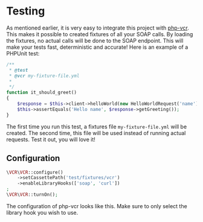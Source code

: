 # Testing

As mentioned earlier, it is very easy to integrate this project with [php-vcr](http://php-vcr.github.io/).
 This makes it possible to created fixtures of all your SOAP calls.
 By loading the fixtures, no actual calls will be done to the SOAP endpoint.
 This will make your tests fast, deterministic and accurate!
 Here is an example of a PHPUnit test:
 
```php
/**
 * @test
 * @vcr my-fixture-file.yml
 *
 */
function it_should_greet()
{
    $response = $this->client->helloWorld(new HelloWorldRequest('name'));
    $this->assertEquals('Hello name', $response->getGreeting());
}
```

The first time you run this test, a fixtures file `my-fixture-file.yml` will be created.
 The second time, this file will be used instead of running actual requests.
 Test it out, you will love it!
 
## Configuration

```php
\VCR\VCR::configure()
    ->setCassettePath('test/fixtures/vcr')
    ->enableLibraryHooks(['soap', 'curl'])
;
\VCR\VCR::turnOn();
```

The configuration of php-vcr looks like this. Make sure to only select the library hook you wish to use.
